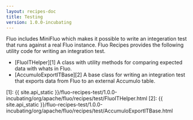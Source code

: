 ```yaml
---
layout: recipes-doc
title: Testing
version: 1.0.0-incubating
---
```

Fluo includes MiniFluo which makes it possible to write an integeration test that
runs against a real Fluo instance.  Fluo Recipes provides the following utility
code for writing an integration test.

 * [FluoITHelper][1] A class with utility methods for comparing expected data with whats in Fluo.
 * [AccumuloExportITBase][2] A base class for writing an integration test that exports data from Fluo to an external Accumulo table.

[1]: {{ site.api_static }}/fluo-recipes-test/1.0.0-incubating/org/apache/fluo/recipes/test/FluoITHelper.html
[2]: {{ site.api_static }}/fluo-recipes-test/1.0.0-incubating/org/apache/fluo/recipes/test/AccumuloExportITBase.html
